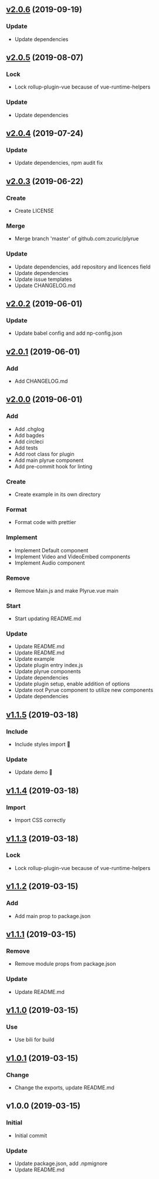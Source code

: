 
<a name="v2.0.6"></a>
## [v2.0.6](https://github.com/zcuric/plyrue/compare/v2.0.5...v2.0.6) (2019-09-19)

### Update

* Update dependencies


<a name="v2.0.5"></a>
## [v2.0.5](https://github.com/zcuric/plyrue/compare/v2.0.4...v2.0.5) (2019-08-07)

### Lock

* Lock rollup-plugin-vue because of vue-runtime-helpers

### Update

* Update dependencies


<a name="v2.0.4"></a>
## [v2.0.4](https://github.com/zcuric/plyrue/compare/v2.0.3...v2.0.4) (2019-07-24)

### Update

* Update dependencies, npm audit fix


<a name="v2.0.3"></a>
## [v2.0.3](https://github.com/zcuric/plyrue/compare/v2.0.2...v2.0.3) (2019-06-22)

### Create

* Create LICENSE

### Merge

* Merge branch 'master' of github.com:zcuric/plyrue

### Update

* Update dependencies, add repository and licences field
* Update dependencies
* Update issue templates
* Update CHANGELOG.md


<a name="v2.0.2"></a>
## [v2.0.2](https://github.com/zcuric/plyrue/compare/v2.0.1...v2.0.2) (2019-06-01)

### Update

* Update babel config and add np-config.json


<a name="v2.0.1"></a>
## [v2.0.1](https://github.com/zcuric/plyrue/compare/v2.0.0...v2.0.1) (2019-06-01)

### Add

* Add CHANGELOG.md


<a name="v2.0.0"></a>
## [v2.0.0](https://github.com/zcuric/plyrue/compare/v1.1.5...v2.0.0) (2019-06-01)

### Add

* Add .chglog
* Add bagdes
* Add circleci
* Add tests
* Add root class for plugin
* Add main plyrue component
* Add pre-commit hook for linting

### Create

* Create example in its own directory

### Format

* Format code with prettier

### Implement

* Implement Default component
* Implement Video and VideoEmbed components
* Implement Audio component

### Remove

* Remove Main.js and make Plyrue.vue main

### Start

* Start updating README.md

### Update

* Update README.md
* Update README.md
* Update example
* Update plugin entry index.js
* Update plyrue components
* Update dependencies
* Update plugin setup, enable addition of options
* Update root Pyrue component to utilize new components
* Update dependencies


<a name="v1.1.5"></a>
## [v1.1.5](https://github.com/zcuric/plyrue/compare/v1.1.4...v1.1.5) (2019-03-18)

### Include

* Include styles import :wrench:

### Update

* Update demo :nail_care:


<a name="v1.1.4"></a>
## [v1.1.4](https://github.com/zcuric/plyrue/compare/v1.1.3...v1.1.4) (2019-03-18)

### Import

* Import CSS correctly


<a name="v1.1.3"></a>
## [v1.1.3](https://github.com/zcuric/plyrue/compare/v1.1.2...v1.1.3) (2019-03-18)

### Lock

* Lock rollup-plugin-vue because of vue-runtime-helpers


<a name="v1.1.2"></a>
## [v1.1.2](https://github.com/zcuric/plyrue/compare/v1.1.1...v1.1.2) (2019-03-15)

### Add

* Add main prop to package.json


<a name="v1.1.1"></a>
## [v1.1.1](https://github.com/zcuric/plyrue/compare/v1.1.0...v1.1.1) (2019-03-15)

### Remove

* Remove module props from package.json

### Update

* Update README.md


<a name="v1.1.0"></a>
## [v1.1.0](https://github.com/zcuric/plyrue/compare/v1.0.1...v1.1.0) (2019-03-15)

### Use

* Use bili for build


<a name="v1.0.1"></a>
## [v1.0.1](https://github.com/zcuric/plyrue/compare/v1.0.0...v1.0.1) (2019-03-15)

### Change

* Change the exports, update README.md


<a name="v1.0.0"></a>
## v1.0.0 (2019-03-15)

### Initial

* Initial commit

### Update

* Update package.json, add .npmignore
* Update README.md

